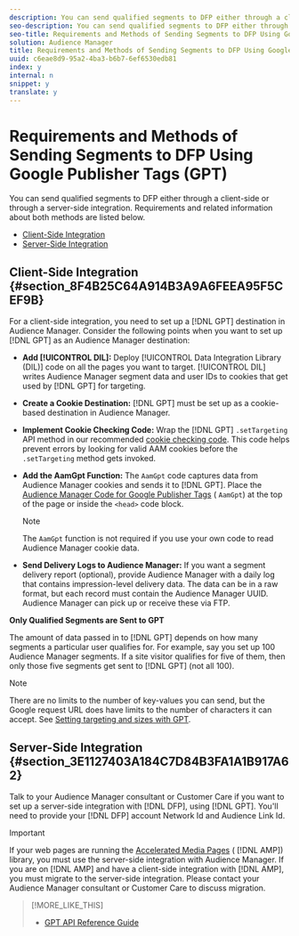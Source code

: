 ```yaml
---
description: You can send qualified segments to DFP either through a client-side or through a server-side integration. Requirements and related information about both methods are listed below.
seo-description: You can send qualified segments to DFP either through a client-side or through a server-side integration. Requirements and related information about both methods are listed below.
seo-title: Requirements and Methods of Sending Segments to DFP Using Google Publisher Tags (GPT)
solution: Audience Manager
title: Requirements and Methods of Sending Segments to DFP Using Google Publisher Tags (GPT)
uuid: c6eae8d9-95a2-4ba3-b6b7-6ef6530edb81
index: y
internal: n
snippet: y
translate: y
---
```


# Requirements and Methods of Sending Segments to DFP Using Google Publisher Tags (GPT)

You can send qualified segments to DFP either through a client-side or through a server-side integration. Requirements and related information about both methods are listed below.




<ul class="simplelist"> 
 <li><a href="../../c_integration/gpt-aam-destination/gpt-aam-requirements.md#section_8F4B25C64A914B3A9A6FEEA95F5CEF9B" format="dita" scope="local"> Client-Side Integration</a> </li> 
 <li><a href="../../c_integration/gpt-aam-destination/gpt-aam-requirements.md#section_3E1127403A184C7D84B3FA1A1B917A62" format="dita" scope="local"> Server-Side Integration</a> </li> 
</ul>



## Client-Side Integration {#section_8F4B25C64A914B3A9A6FEEA95F5CEF9B}



For a client-side integration, you need to set up a [!DNL GPT] destination in Audience Manager. Consider the following points when you want to set up [!DNL GPT] as an Audience Manager destination: 



* **Add [!UICONTROL DIL]:** Deploy [!UICONTROL Data Integration Library (DIL)] code on all the pages you want to target. [!UICONTROL DIL] writes Audience Manager segment data and user IDs to cookies that get used by [!DNL GPT] for targeting.
* **Create a Cookie Destination:** [!DNL GPT] must be set up as a cookie-based destination in Audience Manager.
* **Implement Cookie Checking Code:** Wrap the [!DNL GPT] `.setTargeting` API method in our recommended [cookie checking code](../../c_integration/gpt-aam-destination/gpt-aam-modify-api.md#concept_276DF2F702BE4D6180C855A7DE304097). This code helps prevent errors by looking for valid AAM cookies before the `.setTargeting` method gets invoked.
* **Add the AamGpt Function:** The `AamGpt` code captures data from Audience Manager cookies and sends it to [!DNL GPT]. Place the [Audience Manager Code for Google Publisher Tags](../../c_integration/gpt-aam-destination/gpt-aam-aamgpt-code.md#concept_C47C21701F0F437E823BABF4EB89E1DB) ( `AamGpt`) at the top of the page or inside the `<head>` code block. 
  >[!NOTE]
  >
  >The `AamGpt` function is not required if you use your own code to read Audience Manager cookie data. 

* **Send Delivery Logs to Audience Manager:** If you want a segment delivery report (optional), provide Audience Manager with a daily log that contains impression-level delivery data. The data can be in a raw format, but each record must contain the Audience Manager UUID. Audience Manager can pick up or receive these via FTP.





**Only Qualified Segments are Sent to GPT** 


The amount of data passed in to [!DNL GPT] depends on how many segments a particular user qualifies for. For example, say you set up 100 Audience Manager segments. If a site visitor qualifies for five of them, then only those five segments get sent to [!DNL GPT] (not all 100). 



>[!NOTE]
>
>There are no limits to the number of key-values you can send, but the Google request URL does have limits to the number of characters it can accept. See [Setting targeting and sizes with GPT](https://support.google.com/dfp_premium/bin/answer.py?hl=en&answer=1697712). 


## Server-Side Integration {#section_3E1127403A184C7D84B3FA1A1B917A62}



Talk to your Audience Manager consultant or Customer Care if you want to set up a server-side integration with [!DNL DFP], using [!DNL GPT]. You'll need to provide your [!DNL DFP] account Network Id and Audience Link Id. 



>[!IMPORTANT]
>
>If your web pages are running the [Accelerated Media Pages](https://www.ampproject.org/) ( [!DNL AMP]) library, you must use the server-side integration with Audience Manager. If you are on [!DNL AMP] and have a client-side integration with [!DNL AMP], you must migrate to the server-side integration. Please contact your Audience Manager consultant or Customer Care to discuss migration. 

>[!MORE_LIKE_THIS]
>
>* [GPT API Reference Guide](https://support.google.com/dfp_premium/bin/answer.py?hl=en&answer=1650154)
